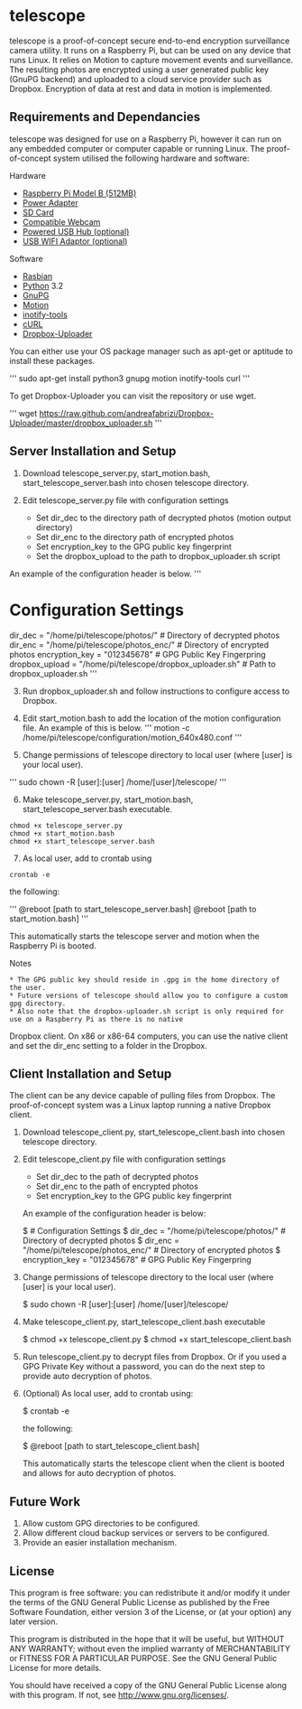 # telescope #

telescope is a proof-of-concept secure end-to-end encryption surveillance
camera utility. It runs on a Raspberry Pi, but can be used on any device 
that runs Linux. It relies on Motion to capture movement events and 
surveillance. The resulting photos are encrypted using a user generated 
public key (GnuPG backend) and uploaded to a cloud service provider such 
as Dropbox. Encryption of data at rest and data in motion is implemented.

## Requirements and Dependancies ##

telescope was designed for use on a Raspberry Pi, however it can run on any
embedded computer or computer capable or running Linux. The proof-of-concept
system utilised the following hardware and software:

Hardware
   * [Raspberry Pi Model B (512MB)](http://www.raspberrypi.org/)
   * [Power Adapter](http://elinux.org/RPi_VerifiedPeripherals#Power_adapters)
   * [SD Card](http://elinux.org/RPi_SD_cards)
   * [Compatible Webcam](http://elinux.org/RPi_USB_Webcams)
   * [Powered USB Hub (optional)](http://elinux.org/RPi_Powered_USB_Hubs)
   * [USB WIFI Adaptor (optional)](http://elinux.org/RPi_USB_Wi-Fi_Adapters)

Software
   * [Rasbian](http://www.raspberrypi.org/downloads/)
   * [Python](http://python.org) 3.2
   * [GnuPG](http://www.gnupg.org/)
   * [Motion](http://www.lavrsen.dk/foswiki/bin/view/Motion/WebHome)
   * [inotify-tools](https://github.com/rvoicilas/inotify-tools)
   * [cURL](http://curl.haxx.se/)
   * [Dropbox-Uploader](https://github.com/andreafabrizi/Dropbox-Uploader)

You can either use your OS package manager such as apt-get or aptitude to
install these packages.

'''
sudo apt-get install python3 gnupg motion inotify-tools curl
'''

To get Dropbox-Uploader you can visit the repository or use wget.

'''
wget https://raw.github.com/andreafabrizi/Dropbox-Uploader/master/dropbox_uploader.sh
'''


## Server Installation and Setup ##
1. Download telescope_server.py, start_motion.bash, start_telescope_server.bash
into chosen telescope directory.

2. Edit telescope_server.py file with configuration settings
   * Set dir_dec to the directory path of decrypted photos (motion output directory)
   * Set dir_enc to the directory path of encrypted photos
   * Set encryption_key to the GPG public key fingerprint
   * Set the dropbox_upload to the path to dropbox_uploader.sh script

An example of the configuration header is below.
'''
# Configuration Settings
dir_dec = "/home/pi/telescope/photos/" # Directory of decrypted photos
dir_enc = "/home/pi/telescope/photos_enc/" # Directory of encrypted photos
encryption_key = "012345678" # GPG Public Key Fingerpring
dropbox_upload = "/home/pi/telescope/dropbox_uploader.sh" # Path to dropbox_uploader.sh
'''

3. Run dropbox_uploader.sh and follow instructions to configure access to Dropbox.

4. Edit start_motion.bash to add the location of the motion configuration file. An example of this is below.
'''
motion -c /home/pi/telescope/configuration/motion_640x480.conf
'''

5. Change permissions of telescope directory to local user (where [user] is your local user).

'''
sudo chown -R [user]:[user] /home/[user]/telescope/
'''

6. Make telescope_server.py, start_motion.bash, start_telescope_server.bash executable.

```
chmod +x telescope_server.py
chmod +x start_motion.bash
chmod +x start_telescope_server.bash
```

7. As local user, add to crontab using

```
crontab -e
```

the following:

'''
@reboot [path to start_telescope_server.bash]
@reboot [path to start_motion.bash]
'''

This automatically starts the telescope server and motion when the Raspberry Pi is booted.

Notes

    * The GPG public key should reside in .gpg in the home directory of the user. 
    * Future versions of telescope should allow you to configure a custom gpg directory.
    * Also note that the dropbox-uploader.sh script is only required for use on a Raspberry Pi as there is no native 
Dropbox client. On x86 or x86-64 computers, you can use the native client and set the dir_enc setting to a folder in the Dropbox.



## Client Installation and Setup ##
The client can be any device capable of pulling files from Dropbox.
The proof-of-concept system was a Linux laptop running a native Dropbox 
client.

1. Download telescope_client.py, start_telescope_client.bash 
into chosen telescope directory.

2. Edit telescope_client.py file with configuration settings
    * Set dir_dec to the path of decrypted photos
    * Set dir_enc to the path of encrypted photos
    * Set encryption_key to the GPG public key fingerprint

    An example of the configuration header is below:

    $ # Configuration Settings
    $ dir_dec = "/home/pi/telescope/photos/" # Directory of decrypted photos
    $ dir_enc = "/home/pi/telescope/photos_enc/" # Directory of encrypted photos
    $ encryption_key = "012345678" # GPG Public Key Fingerpring

3. Change permissions of telescope directory to the local user (where [user] is your local user).

    $ sudo chown -R [user]:[user] /home/[user]/telescope/

4. Make telescope_client.py, start_telescope_client.bash executable

    $ chmod +x telescope_client.py
    $ chmod +x start_telescope_client.bash

5. Run telescope_client.py to decrypt files from Dropbox. Or if you used a GPG Private Key without a password, you can do the next step to provide auto decryption of photos.

6. (Optional) As local user, add to crontab using:

    $ crontab -e

    the following:

    $ @reboot [path to start_telescope_client.bash]

    This automatically starts the telescope client when the client is booted and allows for auto decryption of photos.

## Future Work ##
1. Allow custom GPG directories to be configured.
2. Allow different cloud backup services or servers to be configured.
3. Provide an easier installation mechanism.


## License ##
This program is free software: you can redistribute it and/or modify
it under the terms of the GNU General Public License as published by
the Free Software Foundation, either version 3 of the License, or
(at your option) any later version.

This program is distributed in the hope that it will be useful,
but WITHOUT ANY WARRANTY; without even the implied warranty of
MERCHANTABILITY or FITNESS FOR A PARTICULAR PURPOSE.  See the
GNU General Public License for more details.

You should have received a copy of the GNU General Public License
along with this program.  If not, see <http://www.gnu.org/licenses/>.

